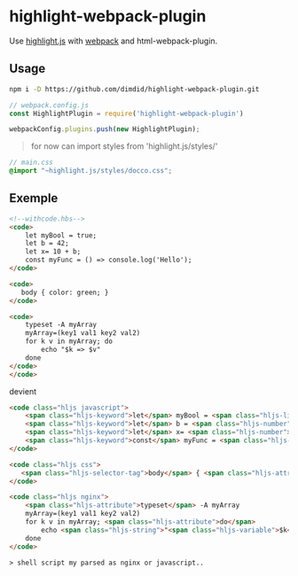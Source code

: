 [highlight.js]:https://github.com/highlightjs/highlight.js
[webpack]:https://webpack.js.org/

# highlight-webpack-plugin

Use [highlight.js][highlight.js] with [webpack][webpack] and html-webpack-plugin.

## Usage
~~~sh
npm i -D https://github.com/dimdid/highlight-webpack-plugin.git
~~~
~~~js
// webpack.config.js
const HighlightPlugin = require('highlight-webpack-plugin')

webpackConfig.plugins.push(new HighlightPlugin);
~~~

> for now can import styles from 'highlight.js/styles/'

~~~scss
// main.css
@import "~highlight.js/styles/docco.css";
~~~

## Exemple

~~~html
<!--withcode.hbs-->
<code>
    let myBool = true;
    let b = 42;
    let x= 10 + b;
    const myFunc = () => console.log('Hello');
</code>

<code>
   body { color: green; }
</code>

<code>
    typeset -A myArray
    myArray=(key1 val1 key2 val2)
    for k v in myArray; do
        echo "$k => $v"
    done
</code>
</code>
~~~
devient
~~~html
<code class="hljs javascript">
    <span class="hljs-keyword">let</span> myBool = <span class="hljs-literal">true</span>;
    <span class="hljs-keyword">let</span> b = <span class="hljs-number">42</span>;
    <span class="hljs-keyword">let</span> x= <span class="hljs-number">10</span> + b;
    <span class="hljs-keyword">const</span> myFunc = <span class="hljs-function"><span class="hljs-params">()</span> =&gt;</span> <span class="hljs-built_in">console</span>.log(<span class="hljs-string">'Hello'</span>);
</code>

<code class="hljs css">
   <span class="hljs-selector-tag">body</span> { <span class="hljs-attribute">color</span>: green; }
</code>

<code class="hljs nginx">
    <span class="hljs-attribute">typeset</span> -A myArray
    myArray=(key1 val1 key2 val2)
    for k v in myArray; <span class="hljs-attribute">do</span>
        echo <span class="hljs-string">"<span class="hljs-variable">$k</span> =&gt; <span class="hljs-variable">$v</span>"</span>
    done
</code>

> shell script my parsed as nginx or javascript..

